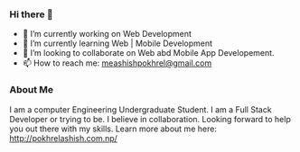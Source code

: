 ### Hi there 👋

<!--
**meashishpokhrel/meashishpokhrel** is a ✨ _special_ ✨ repository because its `README.md` (this file) appears on your GitHub profile.

Here are some ideas to get you started:

- 🔭 I’m currently working on Web Development
- 🌱 I’m currently learning Web | Mobile Development
- 👯 I’m looking to collaborate on Web and Mobile App Development.
- 🤔 I’m looking for help with ...
- 💬 Ask me about ...
- 📫 How to reach me: meashishpokhrel@gmail.com
- 😄 Pronouns: ...
- ⚡ Fun fact: ...
-->
- 🔭 I’m currently working on Web Development
- 🌱 I’m currently learning Web | Mobile Development
- 👯 I’m looking to collaborate on Web abd Mobile App Developement.
- 📫 How to reach me: meashishpokhrel@gmail.com

### About Me
I am a computer Engineering Undergraduate Student. I am a Full Stack Developer or trying to be. I believe in collaboration. Looking forward to help you out there with my skills. 
Learn  more about me here: http://pokhrelashish.com.np/
